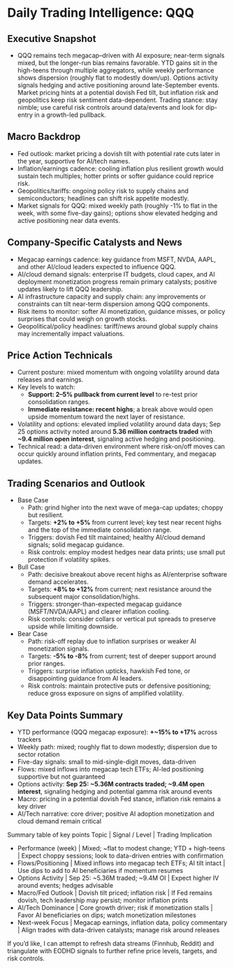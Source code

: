 # Daily Trading Intelligence: QQQ

## Executive Snapshot
- QQQ remains tech megacap–driven with AI exposure; near-term signals mixed, but the longer-run bias remains favorable. YTD gains sit in the high-teens through multiple aggregators, while weekly performance shows dispersion (roughly flat to modestly down/up). Options activity signals hedging and active positioning around late-September events. Market pricing hints at a potential dovish Fed tilt, but inflation risk and geopolitics keep risk sentiment data-dependent. Trading stance: stay nimble; use careful risk controls around data/events and look for dip-entry in a growth-led pullback.

## Macro Backdrop
- Fed outlook: market pricing a dovish tilt with potential rate cuts later in the year, supportive for AI/tech names.
- Inflation/earnings cadence: cooling inflation plus resilient growth would sustain tech multiples; hotter prints or softer guidance could reprice risk.
- Geopolitics/tariffs: ongoing policy risk to supply chains and semiconductors; headlines can shift risk appetite modestly.
- Market signals for QQQ: mixed weekly path (roughly -1% to flat in the week, with some five-day gains); options show elevated hedging and active positioning near data events.

## Company-Specific Catalysts and News
- Megacap earnings cadence: key guidance from MSFT, NVDA, AAPL, and other AI/cloud leaders expected to influence QQQ.
- AI/cloud demand signals: enterprise IT budgets, cloud capex, and AI deployment monetization progress remain primary catalysts; positive updates likely to lift QQQ leadership.
- AI infrastructure capacity and supply chain: any improvements or constraints can tilt near-term dispersion among QQQ components.
- Risk items to monitor: softer AI monetization, guidance misses, or policy surprises that could weigh on growth stocks.
- Geopolitical/policy headlines: tariff/news around global supply chains may incrementally impact valuations.

## Price Action Technicals
- Current posture: mixed momentum with ongoing volatility around data releases and earnings.
- Key levels to watch:
  - **Support: 2–5% pullback from current level** to re-test prior consolidation ranges.
  - **Immediate resistance: recent highs**; a break above would open upside momentum toward the next layer of resistance.
- Volatility and options: elevated implied volatility around data days; Sep 25 options activity noted around **5.36 million contracts traded** with **~9.4 million open interest**, signaling active hedging and positioning.
- Technical read: a data-driven environment where risk-on/off moves can occur quickly around inflation prints, Fed commentary, and megacap updates.

## Trading Scenarios and Outlook
- Base Case
  - Path: grind higher into the next wave of mega-cap updates; choppy but resilient.
  - Targets: **+2% to +5%** from current level; key test near recent highs and the top of the immediate consolidation range.
  - Triggers: dovish Fed tilt maintained; healthy AI/cloud demand signals; solid megacap guidance.
  - Risk controls: employ modest hedges near data prints; use small put protection if volatility spikes.
- Bull Case
  - Path: decisive breakout above recent highs as AI/enterprise software demand accelerates.
  - Targets: **+8% to +12%** from current; next resistance around the subsequent major consolidation/highs.
  - Triggers: stronger-than-expected megacap guidance (MSFT/NVDA/AAPL) and clearer inflation cooling.
  - Risk controls: consider collars or vertical put spreads to preserve upside while limiting downside.
- Bear Case
  - Path: risk-off replay due to inflation surprises or weaker AI monetization signals.
  - Targets: **-5% to -8%** from current; test of deeper support around prior ranges.
  - Triggers: surprise inflation upticks, hawkish Fed tone, or disappointing guidance from AI leaders.
  - Risk controls: maintain protective puts or defensive positioning; reduce gross exposure on signs of amplified volatility.

## Key Data Points Summary
- YTD performance (QQQ megacap exposure): **+~15% to +17%** across trackers
- Weekly path: mixed; roughly flat to down modestly; dispersion due to sector rotation
- Five-day signals: small to mid-single-digit moves, data-driven
- Flows: mixed inflows into megacap tech ETFs; AI-led positioning supportive but not guaranteed
- Options activity: **Sep 25: ~5.36M contracts traded; ~9.4M open interest**, signaling hedging and potential gamma risk around events
- Macro: pricing in a potential dovish Fed stance, inflation risk remains a key driver
- AI/Tech narrative: core driver; positive AI adoption monetization and cloud demand remain critical

Summary table of key points
Topic | Signal / Level | Trading Implication
- Performance (week) | Mixed; ~flat to modest change; YTD + high-teens | Expect choppy sessions; look to data-driven entries with confirmation
- Flows/Positioning | Mixed inflows into megacap tech ETFs; AI tilt intact | Use dips to add to AI beneficiaries if momentum resumes
- Options Activity | Sep 25: ~5.36M traded; ~9.4M OI | Expect higher IV around events; hedges advisable
- Macro/Fed Outlook | Dovish tilt priced; inflation risk | If Fed remains dovish, tech leadership may persist; monitor inflation prints
- AI/Tech Dominance | Core growth driver; risk if monetization stalls | Favor AI beneficiaries on dips; watch monetization milestones
- Next-week Focus | Megacap earnings, inflation data, policy commentary | Align trades with data-driven catalysts; manage risk around releases

If you’d like, I can attempt to refresh data streams (Finnhub, Reddit) and triangulate with EODHD signals to further refine price levels, targets, and risk controls.